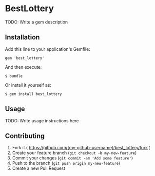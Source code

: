 # BestLottery

TODO: Write a gem description

## Installation

Add this line to your application's Gemfile:

    gem 'best_lottery'

And then execute:

    $ bundle

Or install it yourself as:

    $ gem install best_lottery

## Usage

TODO: Write usage instructions here

## Contributing

1. Fork it ( https://github.com/[my-github-username]/best_lottery/fork )
2. Create your feature branch (`git checkout -b my-new-feature`)
3. Commit your changes (`git commit -am 'Add some feature'`)
4. Push to the branch (`git push origin my-new-feature`)
5. Create a new Pull Request
